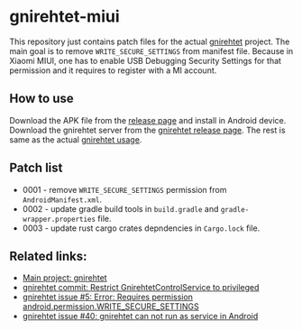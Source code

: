 # gnirehtet-miui

This repository just contains patch files for the actual [gnirehtet][1] project.
The main goal is to remove `WRITE_SECURE_SETTINGS` from manifest file.
Because in Xiaomi MIUI, one has to enable USB Debugging Security Settings for
that permission and it requires to register with a MI account.

## How to use

Download the APK file from the [release page][2] and install in Android device.
Download the gnirehtet server from the [gnirehtet release page][3].
The rest is same as the actual [gnirehtet usage][4].

## Patch list

* 0001 - remove `WRITE_SECURE_SETTINGS` permission from `AndroidManifest.xml`.
* 0002 - update gradle build tools in `build.gradle` and `gradle-wrapper.properties` file.
* 0003 - update rust cargo crates depndencies in `Cargo.lock` file.

## Related links:

* [Main project: gnirehtet][1]
* [gnirehtet commit: Restrict GnirehtetControlService to privileged][5]
* [gnirehtet issue #5: Error: Requires permission android.permission.WRITE_SECURE_SETTINGS][6]
* [gnirehtet issue #40: gnirehtet can not run as service in Android][7]


<!-- Links -->
[1]: https://github.com/Genymobile/gnirehtet
[2]: https://github.com/Biswa96/gnirehtet-miui/releases
[3]: https://github.com/Genymobile/gnirehtet/releases
[4]: https://github.com/Genymobile/gnirehtet/blob/master/README.md
[5]: https://github.com/Genymobile/gnirehtet/commit/e7b84076a05effebf4aa2f47c9ad8ffff4fda382
[6]: https://github.com/Genymobile/gnirehtet/issues/5
[7]: https://github.com/Genymobile/gnirehtet/issues/40
